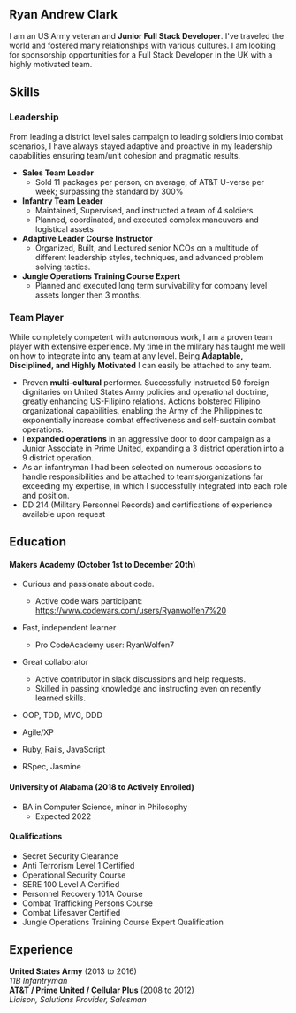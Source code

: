 ## Ryan Andrew Clark

I am an US Army veteran and **Junior Full Stack Developer**. I've traveled the world and fostered many relationships with various cultures. I am looking for sponsorship opportunities for a Full Stack Developer in the UK with a highly motivated team.

## Skills

### Leadership

From leading a district level sales campaign to leading soldiers into combat scenarios, I have always stayed adaptive and proactive in my leadership capabilities ensuring team/unit cohesion and pragmatic results.

- **Sales Team Leader**
  - Sold 11 packages per person, on average, of AT&T U-verse per week; surpassing the standard by 300%
- **Infantry Team Leader**
  - Maintained, Supervised, and instructed a team of 4 soldiers
  - Planned, coordinated, and executed complex maneuvers and logistical assets
- **Adaptive Leader Course Instructor**
  - Organized, Built, and Lectured senior NCOs on a multitude of different leadership styles, techniques, and advanced problem solving tactics.
- **Jungle Operations Training Course Expert**
  - Planned and executed long term survivability for company level assets longer then 3 months.

### Team Player

While completely competent with autonomous work, I am a proven team player with extensive experience. My time in the military has taught me well on how to integrate into any team at any level. Being **Adaptable, Disciplined, and Highly Motivated** I can easily be attached to any team.  

- Proven **multi-cultural** performer. Successfully instructed 50 foreign dignitaries on United States Army policies and operational doctrine, greatly enhancing US-Filipino relations. Actions bolstered Filipino organizational capabilities, enabling the Army of the Philippines to exponentially increase combat effectiveness and self-sustain combat operations.
- I **expanded operations** in an aggressive door to door campaign as a Junior Associate in Prime United, expanding a 3 district operation into a 9 district operation.  
- As an infantryman I had been selected on numerous occasions to handle responsibilities and be attached to teams/organizations far exceeding my expertise, in which I successfully integrated into each role and position.
- DD 214 (Military Personnel Records) and certifications of experience available upon request

## Education

#### Makers Academy (October 1st to December 20th)

- Curious and passionate about code.
  - Active code wars participant: https://www.codewars.com/users/Ryanwolfen7%20
- Fast, independent learner
  - Pro CodeAcademy user: RyanWolfen7
- Great collaborator
  - Active contributor in slack discussions and help requests.
  - Skilled in passing knowledge and instructing even on recently learned skills.

- OOP, TDD, MVC, DDD
- Agile/XP
- Ruby, Rails, JavaScript
- RSpec, Jasmine

#### University of Alabama (2018 to Actively Enrolled)

- BA in Computer Science, minor in Philosophy
  - Expected 2022

#### Qualifications

- Secret Security Clearance
- Anti Terrorism Level 1 Certified
- Operational Security Course
- SERE 100 Level A Certified
- Personnel Recovery 101A Course
- Combat Trafficking Persons Course
- Combat Lifesaver Certified
- Jungle Operations Training Course Expert Qualification

## Experience

**United States Army** (2013 to 2016)    
*11B Infantryman*  
**AT&T / Prime United / Cellular Plus** (2008 to 2012)   
*Liaison, Solutions Provider, Salesman*  
